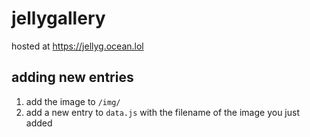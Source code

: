 # jellygallery
hosted at https://jellyg.ocean.lol
## adding new entries
1. add the image to `/img/`
1. add a new entry to `data.js` with the filename of the image you just added